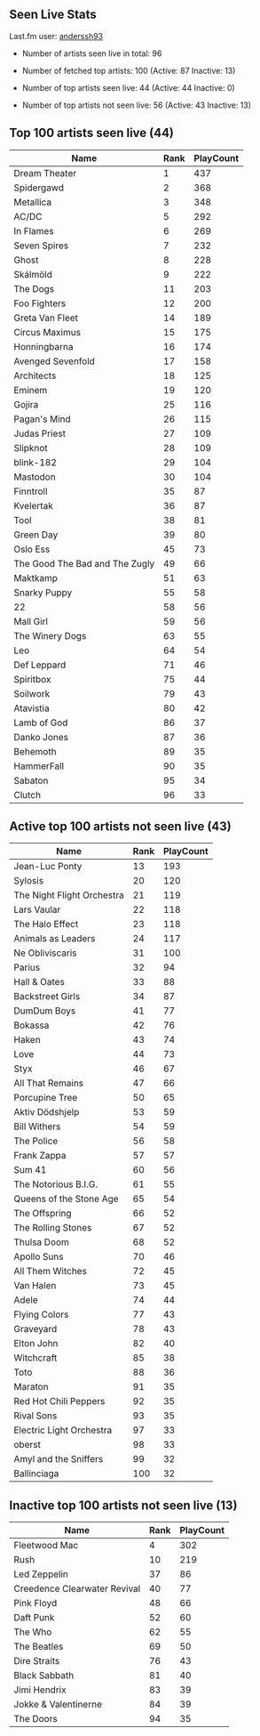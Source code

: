 ## Seen Live Stats

Last.fm user: [anderssh93](https://www.last.fm/user/anderssh93)

- Number of artists seen live in total: 96

- Number of fetched top artists: 100 (Active: 87 Inactive: 13)

- Number of top artists seen live: 44 (Active: 44 Inactive: 0)

- Number of top artists not seen live: 56 (Active: 43 Inactive: 13)

## Top 100 artists seen live (44)

Name                           | Rank | PlayCount
------------------------------ | ---- | ---------
Dream Theater                  | 1    | 437      
Spidergawd                     | 2    | 368      
Metallica                      | 3    | 348      
AC/DC                          | 5    | 292      
In Flames                      | 6    | 269      
Seven Spires                   | 7    | 232      
Ghost                          | 8    | 228      
Skálmöld                       | 9    | 222      
The Dogs                       | 11   | 203      
Foo Fighters                   | 12   | 200      
Greta Van Fleet                | 14   | 189      
Circus Maximus                 | 15   | 175      
Honningbarna                   | 16   | 174      
Avenged Sevenfold              | 17   | 158      
Architects                     | 18   | 125      
Eminem                         | 19   | 120      
Gojira                         | 25   | 116      
Pagan's Mind                   | 26   | 115      
Judas Priest                   | 27   | 109      
Slipknot                       | 28   | 109      
blink-182                      | 29   | 104      
Mastodon                       | 30   | 104      
Finntroll                      | 35   | 87       
Kvelertak                      | 36   | 87       
Tool                           | 38   | 81       
Green Day                      | 39   | 80       
Oslo Ess                       | 45   | 73       
The Good The Bad and The Zugly | 49   | 66       
Maktkamp                       | 51   | 63       
Snarky Puppy                   | 55   | 58       
22                             | 58   | 56       
Mall Girl                      | 59   | 56       
The Winery Dogs                | 63   | 55       
Leo                            | 64   | 54       
Def Leppard                    | 71   | 46       
Spiritbox                      | 75   | 44       
Soilwork                       | 79   | 43       
Atavistia                      | 80   | 42       
Lamb of God                    | 86   | 37       
Danko Jones                    | 87   | 36       
Behemoth                       | 89   | 35       
HammerFall                     | 90   | 35       
Sabaton                        | 95   | 34       
Clutch                         | 96   | 33       

## Active top 100 artists not seen live (43)

Name                       | Rank | PlayCount
-------------------------- | ---- | ---------
Jean-Luc Ponty             | 13   | 193      
Sylosis                    | 20   | 120      
The Night Flight Orchestra | 21   | 119      
Lars Vaular                | 22   | 118      
The Halo Effect            | 23   | 118      
Animals as Leaders         | 24   | 117      
Ne Obliviscaris            | 31   | 100      
Parius                     | 32   | 94       
Hall & Oates               | 33   | 88       
Backstreet Girls           | 34   | 87       
DumDum Boys                | 41   | 77       
Bokassa                    | 42   | 76       
Haken                      | 43   | 74       
Love                       | 44   | 73       
Styx                       | 46   | 67       
All That Remains           | 47   | 66       
Porcupine Tree             | 50   | 65       
Aktiv Dödshjelp            | 53   | 59       
Bill Withers               | 54   | 59       
The Police                 | 56   | 58       
Frank Zappa                | 57   | 57       
Sum 41                     | 60   | 56       
The Notorious B.I.G.       | 61   | 55       
Queens of the Stone Age    | 65   | 54       
The Offspring              | 66   | 52       
The Rolling Stones         | 67   | 52       
Thulsa Doom                | 68   | 52       
Apollo Suns                | 70   | 46       
All Them Witches           | 72   | 45       
Van Halen                  | 73   | 45       
Adele                      | 74   | 44       
Flying Colors              | 77   | 43       
Graveyard                  | 78   | 43       
Elton John                 | 82   | 40       
Witchcraft                 | 85   | 38       
Toto                       | 88   | 36       
Maraton                    | 91   | 35       
Red Hot Chili Peppers      | 92   | 35       
Rival Sons                 | 93   | 35       
Electric Light Orchestra   | 97   | 33       
oberst                     | 98   | 33       
Amyl and the Sniffers      | 99   | 32       
Ballinciaga                | 100  | 32       

## Inactive top 100 artists not seen live (13)

Name                         | Rank | PlayCount
---------------------------- | ---- | ---------
Fleetwood Mac                | 4    | 302      
Rush                         | 10   | 219      
Led Zeppelin                 | 37   | 86       
Creedence Clearwater Revival | 40   | 77       
Pink Floyd                   | 48   | 66       
Daft Punk                    | 52   | 60       
The Who                      | 62   | 55       
The Beatles                  | 69   | 50       
Dire Straits                 | 76   | 43       
Black Sabbath                | 81   | 40       
Jimi Hendrix                 | 83   | 39       
Jokke & Valentinerne         | 84   | 39       
The Doors                    | 94   | 35       
